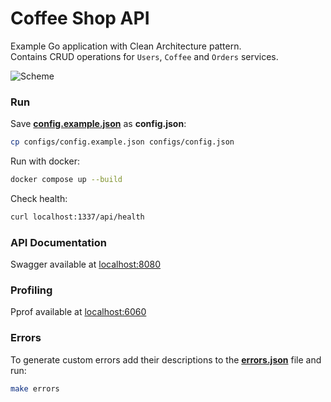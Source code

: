 # Coffee Shop API

Example Go application with Clean Architecture pattern. \
Contains CRUD operations for `Users`, `Coffee` and `Orders` services.


![Scheme](https://iili.io/JLaxaUX.png)

### Run

Save **[config.example.json](configs/config.example.json)** as **config.json**:
```bash
cp configs/config.example.json configs/config.json
```

Run with docker:
```bash
docker compose up --build
```

Check health:
```bash
curl localhost:1337/api/health
```

### API Documentation

Swagger available at [localhost:8080](http://localhost:8080/)

### Profiling

Pprof available at [localhost:6060](http://localhost:6060/)

### Errors

To generate custom errors add their descriptions to the **[errors.json](configs/errors.json)** file and run:
```bash
make errors
```
